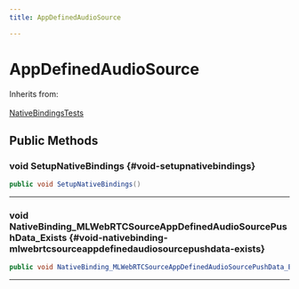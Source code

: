 ```yaml
---
title: AppDefinedAudioSource

---
```


# AppDefinedAudioSource







Inherits from: <br></br>[NativeBindingsTests](/unity-api/api/UnitySDKEditorTests/UnitySDKEditorTests.NativeBindingsTests.md)




## Public Methods

### void SetupNativeBindings {#void-setupnativebindings}

```csharp
public void SetupNativeBindings()
```






-----------

### void NativeBinding_MLWebRTCSourceAppDefinedAudioSourcePushData_Exists {#void-nativebinding-mlwebrtcsourceappdefinedaudiosourcepushdata-exists}

```csharp
public void NativeBinding_MLWebRTCSourceAppDefinedAudioSourcePushData_Exists()
```






-----------

